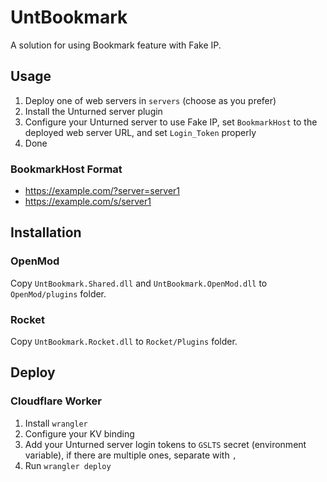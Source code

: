 # UntBookmark
A solution for using Bookmark feature with Fake IP.

## Usage

1. Deploy one of web servers in `servers` (choose as you prefer)
2. Install the Unturned server plugin
3. Configure your Unturned server to use Fake IP, set `BookmarkHost` to the deployed web server URL, and set `Login_Token` properly
4. Done

### BookmarkHost Format

- https://example.com/?server=server1
- https://example.com/s/server1

## Installation

### OpenMod

Copy `UntBookmark.Shared.dll` and `UntBookmark.OpenMod.dll` to `OpenMod/plugins` folder.

### Rocket

Copy `UntBookmark.Rocket.dll` to `Rocket/Plugins` folder.

## Deploy

### Cloudflare Worker

1. Install `wrangler`
2. Configure your KV binding
3. Add your Unturned server login tokens to `GSLTS` secret (environment variable), if there are multiple ones, separate with `,`
3. Run `wrangler deploy`
